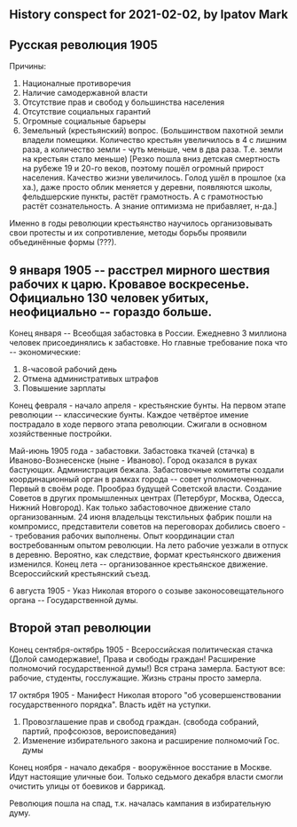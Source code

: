 ## History conspect for 2021-02-02, by Ipatov Mark

## Русская революция 1905

Причины:
1. Националные противоречия
2. Наличие самодержавной власти
3. Отсутствие прав и свобод у большинства населения
4. Отсутствие социальных гарантий
5. Огромные социальные барьеры
6. Земельный (крестьянский) вопрос. (Большинством пахотной земли владели помещики. Количество крестьян увеличилось в 4 с лишним раза, а количество земли - чуть меньше, чем в два раза. Т.е. земли на крестьян стало меньше)
[Резко пошла вниз детская смертность на рубеже 19 и 20-го веков, поэтому пошёл огромный прирост населения. Качество жизни увеличилось. Голод ушёл в прошлое (ха ха.), даже просто облик меняется у деревни, появляются школы, фельдшерские пункты, растёт грамотность. А с грамотностью растёт сознательность. А знание оптимизма не прибавляет, н-да.]

Именно в годы революции крестьянство научилось организовывать свои протесты и их сопротивление, методы борьбы проявили объединённые формы (???).

## 9 января 1905 -- расстрел мирного шествия рабочих к царю. Кровавое воскресенье. Официально 130 человек убитых, неофициально -- гораздо больше. 
Конец января -- Всеобщая забастовка в России. Ежедневно 3 миллиона человек присоединялись к забастовке.
Но главные требование пока что -- экономические:
1. 8-часовой рабочий день
2. Отмена административых штрафов
3. Повышение зарплаты

Конец февраля - начало апреля - крестьянские бунты. На первом этапе революции -- классические бунты. Каждое четвёртое имение пострадало в ходе первого этапа революции. Сжигали в основном хозяйственные постройки. 

Май-июнь 1905 года - забастовки. Забастовка ткачей (стачка) в Иваново-Вознесенске (ныне - Иваново). Город оказался в руках бастующих. Администрация бежала. Забастовочные комитеты создали координационный орган в рамках города -- совет уполномоченных. Первый в своём роде. Прообраз будущей Советской власти. Создание Советов в других промышленных центрах (Петербург, Москва, Одесса, Нижний Новгород). Как только забастовочное движение стало организованным.
24 июня владельцы текстильных фабрик пошли на компромисс, представители советов на переговорах добились своего -- требования рабочих выполнены. 
Опыт координации стал востребованным опытом революции. 
На лето рабочие уезжали в отпуск в деревню. Вероятно, как следствие, формат крестьянского движения изменился.
Конец лета -- организованное крестьянское движение. Всероссийский крестьянский съезд.

6 августа 1905 - Указ Николая второго о созыве законосовещательного органа -- Государственной думы. 

## Второй этап революции

Конец сентября-октябрь 1905 - Всероссийская политическая стачка (Долой самодержавие!, Права и свободы граждан! Расширение полномочий государственной думы!)
Вся страна замерла. Бастуют все: рабочие, студенты, госслужащие. Жизнь страны просто замерла. 

17 октября 1905 - Манифест Николая второго "об усовершенствовании государственного порядка". Власть идёт на уступки.
1. Провозглашение прав и свобод граждан. (свобода собраний, партий, профсоюзов, вероисповедания)
2. Изменение избирательного закона и расширение полномочий Гос. думы

Конец ноября - начало декабря - вооружённое восстание в Москве. Идут настоящие уличные бои. Только седьмого декабря власти смогли очистить улицы от боевиков и баррикад.

Революция пошла на спад, т.к. началась кампания в избирательную думу.
